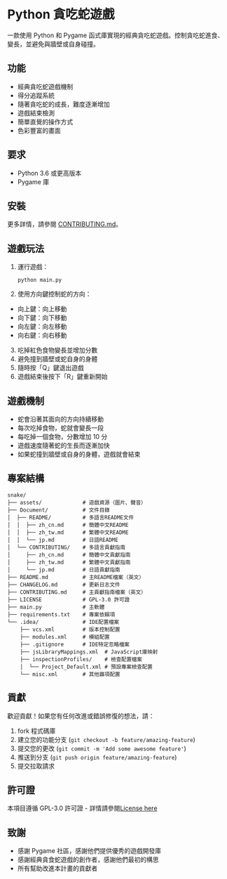 # Python 貪吃蛇遊戲

一款使用 Python 和 Pygame 函式庫實現的經典貪吃蛇遊戲。控制貪吃蛇進食、變長，並避免與牆壁或自身碰撞。

## 功能

- 經典貪吃蛇遊戲機制
- 得分追蹤系統
- 隨著貪吃蛇的成長，難度逐漸增加
- 遊戲結束檢測
- 簡單直覺的操作方式
- 色彩豐富的畫面

## 要求

- Python 3.6 或更高版本
- Pygame 庫

## 安裝

更多詳情，請參閱 [CONTRIBUTING.md](../CONTRIBUTING/zh_tw.md)。

## 遊戲玩法

1. 運行遊戲：
   ```
   python main.py
   ```

2. 使用方向鍵控制蛇的方向：
  - 向上鍵：向上移動
  - 向下鍵：向下移動
  - 向左鍵：向左移動
  - 向右鍵：向右移動

3. 吃掉紅色食物變長並增加分數
4. 避免撞到牆壁或蛇自身的身體
5. 隨時按「Q」鍵退出遊戲
6. 遊戲結束後按下「R」鍵重新開始

## 遊戲機制

- 蛇會沿著其面向的方向持續移動
- 每次吃掉食物，蛇就會變長一段
- 每吃掉一個食物，分數增加 10 分
- 遊戲速度隨著蛇的生長而逐漸加快
- 如果蛇撞到牆壁或自身的身體，遊戲就會結束

## 專案結構

```
snake/
├── assets/             # 遊戲資源（圖片、聲音）
├── Document/           # 文件目錄
│  ├── README/          # 多語言README文件
│  │  ├── zh_cn.md      # 簡體中文README
│  │  ├── zh_tw.md      # 繁體中文README
│  │  └── jp.md         # 日語README
│  └── CONTRIBUTING/    # 多語言貢獻指南
│     ├── zh_cn.md      # 簡體中文貢獻指南
│     ├── zh_tw.md      # 繁體中文貢獻指南
│     └── jp.md         # 日語貢獻指南
├── README.md           # 主README檔案（英文）
├── CHANGELOG.md        # 更新日志文件
├── CONTRIBUTING.md     # 主貢獻指南檔案（英文）
├── LICENSE             # GPL-3.0 許可證
├── main.py             # 主軟體
├── requirements.txt    # 專案依賴項
└── .idea/              # IDE配置檔案
    ├── vcs.xml         # 版本控制配置
    ├── modules.xml     # 模組配置
    ├── .gitignore      # IDE特定忽略檔案
    ├── jsLibraryMappings.xml  # JavaScript庫映射
    ├── inspectionProfiles/    # 檢查配置檔案
    │  └── Project_Default.xml # 預設專案檢查配置
    └── misc.xml        # 其他雜項配置
```

## 貢獻

歡迎貢獻！如果您有任何改進或錯誤修復的想法，請：

1. fork 程式碼庫
2. 建立您的功能分支 (`git checkout -b feature/amazing-feature`)
3. 提交您的更改 (`git commit -m 'Add some awesome feature'`)
4. 推送到分支 (`git push origin feature/amazing-feature`)
5. 提交拉取請求

## 許可證

本項目遵循 GPL-3.0 許可證 - 詳情請參閱[License here](../../LICENSE)

## 致謝

- 感謝 Pygame 社區，感謝他們提供優秀的遊戲開發庫
- 感謝經典貪食蛇遊戲的創作者，感謝他們最初的構思
- 所有幫助改進本計畫的貢獻者